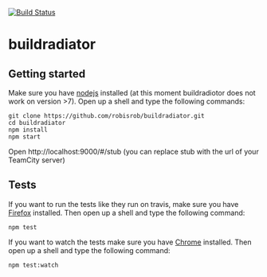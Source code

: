 [![Build Status](https://travis-ci.org/robisrob/buildradiator.svg?branch=master)](https://travis-ci.org/robisrob/buildradiator)

# buildradiator

## Getting started

Make sure you have [nodejs](https://nodejs.org/) installed (at this moment buildradiotor does not work on version >7).
Open up a shell and type the following commands:

```shell
git clone https://github.com/robisrob/buildradiator.git
cd buildradiator
npm install
npm start
```

Open http://localhost:9000/#/stub (you can replace stub with the url of your TeamCity server)

## Tests

If you want to run the tests like they run on travis, make sure you have [Firefox](https://www.mozilla.org/en-US/firefox/products/) installed.
Then open up a shell and type the following command:

```shell
npm test
```

If you want to watch the tests make sure you have [Chrome](https://www.google.com/chrome) installed.
Then open up a shell and type the following command:

```shell
npm test:watch
```
